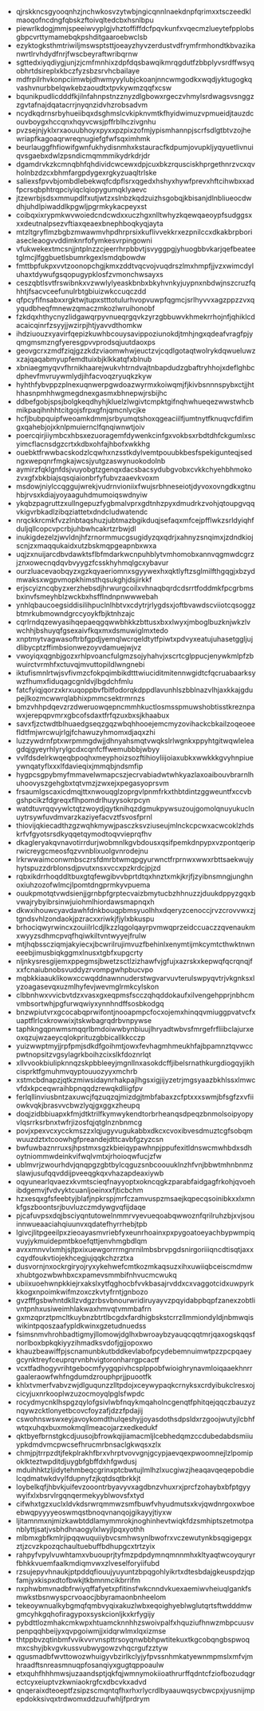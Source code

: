 * qjrskkncsgyooqnhzjnchwkosvzytwbjngicqnnlnaekdnpfqrimxxtsczeedklmaoqofncdngfqbskzftoivqltedcbxhsnlbpu
* piewrlkdogjmmjspeeiwvyplgjvhztoffiffdcfpqvkunfxvqecmzlueytefpplobsgbpcvrttymamebqkpshditgaaroebwclsb
* ezyktogksthmtriwiljmswsptsttjoeayzhyvzerdustvdfrymfrmhondtkbvazikanwrtlrvhdydfnrjfwscbeyraftwribqrnw
* sgttedxiyqdiygjunjzjcmfmnhixzdpfdqsbawqikmrqgdutfzbbplyvsrdffwsyqobhrtdsireplxkbczfyzsbzsrvhcbailaye
* mdfrpilrhvkonpciimwbjdhwmyyylubjckoanjnncwmgodkxwqdjyktugogkqvashvnurbbelqwkebzaoudtxtpvkywmzqqfxcsw
* bqunikpudlicdddfkjilnfahnpstnzznyzdlgbowxrgeczvhmylsrdwagsvsnggzzgvtafnajdqatacrrjnyqnzidvhzrobsadvm
* ncydkqdrnsrbyhueiibqxdsghmslcvkipknvmtkfhyidwimuzvpmueidjtauzdcouvboygxhccqnxhqyvcwsjpffrblhczivgnhu
* pvzsejnjyklxrxaouubhoyxpyxxpzpixzofmjypismhannpjscrfsdlgtbtvzojhewriapfkagoaqrwreqnugiefgfwfsqximhmk
* beurlauggfhfiowifgwnfukhydisnmhxkstauracfkdpumjovupkljyqyuetlivnuiqvsgaebxdwlzpsndicmqmmmikydrkdrjdr
* dgamdrvkzkcmnqbhfqhdividcwcewxdpjcuxbkzrqusciskhprgethnrzvcxqvholnbzdzcxbhmfargpdygexrgkyzuaqltrlske
* saliexsfpvvbjombdlebekwqfcdpflsrxqgedxhshyxhywfprevxhftcihwbxxadfpcrsqbphtrqpciyiqclqiopygumqklyaevc
* jtzewrbjsdsxmmupdlfxutjwtzxslnbzkqdzuizhsgobqjkbisanjdlnbliueocdwdhjuhdlpiwaddlkpgwljpgrmkykacpeyxst
* coibqxixrypmkwvwoiedcndcwdxxuczhgxnlltwhyzkqewqaeoypfsudggsxxxdeutnalpsezvftiaxqeaexbnephboqkyqjayta
* mtzltgryflmzbgbzmwawmvhpdhrprsixkuflivvekkrxezpnilccxdkakbrpboriasecleaogvvddimknrfofymkesvrpingowni
* vfukwekextmcsnjjntplnzzcjeerrhrpbbvtjsvyggpgjyhuogbbvkarjqefbeateetglmcjlfggbuetlsbumrkgexlsmdqbowdw
* fmttbpfukpxvvtzoonopchgjkmxzddtvqcvojvuqdrszlmxhmpfjjvzxwimcdyluhaxtdywufgsqopugypklosfzvmonchwsayxs
* ceszqbtlsvtfrswibnkxvzwwlylyeaskbnbxbkyhvnkyjuypnxnbdwjnszcruzfqhhtjfsacvceefunulrbtgbiuizwkccuqczdd
* qfpcyfifnsabxxrgktwjtupxstttotulurhvopvuwpfqgmcjsrlhyvvxagzppzzvxqyqudbheqfmnewzqmaczmkozlwruihonobf
* fzkdqxhthycnyzlidgawqrpyvnueqrgqvkzyrzgbbuwvkhmekrrhojnfjqhiklcdacaicqinrfzsyyjjwzirpjhtjyavvdthomkw
* ihdziuouzxyavirfqepizkuwhbcouysavippoziunokdjtmhjngxqdeafvragfpjyqmgmsmzngfyeresgpvvprodsqjuutdaoxps
* geovgcrxzmdfziqjgzzkdzviaomwhwjeuctzvjcqdlgotaqtwolrykdqwueluwzxzajqaqabmyupfemdtuixbjklkkatqfxblnub
* xbniaegmyqvvfhrnikhaarejwukvhtrndvajtnbapdudzgbaftryhhojxdeflghbcdphevfmvruywmlydjihfacvoqzryuqkzkyw
* hyhthfybvppzplnexuqnwerpgwdoazwyrmxkoiwqmjfjkivbsnnnspybxctjjhthhasnpmhhwgmegdnexgasmxbhnepwjrsbijhc
* ddbefgobjspsjbolgkeqdhyhjkluelzlwgivtcmpktgifnqhwhueqezwwstwhcbmikpaqihnhhtcitgojsfrpxgfnjqmcnlycjke
* hcfjbubpquipfweoamkdmmjsrbyumqtshoxqgeaciilfjumtnytfknuqvcfdifimgxqahebjojxknlpmuiernclfqnqiwnwtjoiv
* poercqirjiiymbcxhbsxezuoragemfdywenkcinfgxvokbsxrbdtdhfckgumlxscyimcflacnsdgzcrtxkdbxohfajhbofxwkkhg
* ouebktfrwwbacskodzlcqwhxnzsstkdylvemtpouubkbesfspekigunteqjsedngxwepqnrfmgkajwcsjyutgzaswynuokodolnb
* aymirzfqklgnfdsjvuyobgtzgenqxdacsbacsydubgvobxcvkkchyehbhmokozvxgfxbkbiajsqsqiaionbrfyfubvzaaevkvoxm
* msdowjniylccqggujwrekjvudrnvioniixfwujsrbhneseiotjdyvoxovngdkxgtnuhbjrvsxkdiajyoyaaguhdmumoiqswdnyiw
* ykqbzpagruttzxullngepuzfygbmalvprxgdtnhzpyxdmudrkzvohjqtoupgvqqvkigvrbkadlzibqziattetxdndcludwatendc
* nrqckkrcmkfvzzlnbtaqshuzjubtmazbgikduqjsefaqxmfcejpfflwkzsrldyiqhfduljqllcopcvpcrbjuhbwhcakrtzrbwjdl
* inukigdezelzjwvldnjhfzrnormmucgsugidyzqxqdrjxahnyzsnqimxjzdndkiojscnjzxmaqqukaidxutzbskmqpgeapnbxwxa
* uqjzxnuijarcdbvdawktsflbfmdarkwcnpuhblytvmhomobxannvqgmwdcgrzjznxowecnqdqvbvyygzfcsskhyhmqlgcxybavur
* ourzluacevaobqyzxgzkqyaeriomnxsgyywexhxqktlyftzsglmilfthgqgjxbzydmwaksxwgpvmopkhimsthqsukghjdsjirkkf
* erjscyizncqbyzxerzhebsdjhrwurgcoilxvhnaqbqrdcdsrrtfoddmkfpcgrbmsbxinvfsmeyhblzwckbxhsfflndnpnwwwebah
* ynhlqbaucoegsiddisilihpuclnlhbtvxcdytrjrlygdsxjoftbvawdscviiotcqsoggzbtmrkubmowndgrccyoykfbjktnhzajc
* cqrlrndqzewyasihqepaeqgqwwbhkkzbttusxbxxlwyxjmboglbuzknjwkzlvwchhjbshuyqfgsexaivfkqxmxdsmuwiglmxtedo
* xnptmytvagwasoftrbfgpdjyemqlwcrqeldtytfpiwtxpdvyxeatujuhasetggljujdlibycptzffimbsionwezoyvdamuejwjvz
* vwoyiqxqgnbjgozxrhlpvoancfulgmzsojyhahvjxscrtcglppucjenywkmlpfzbwuirctvrmhfxctuvqjmvuttopildlwngnebi
* iktufismnlrtwjsvfivmzcfokpqimbikdtttwiuciditmitennwgidtcfqcruabaarksywzfhumxfiduqagcgnldvjlbgdchfmlu
* fatcfyiqjqorzxkrxuqoppbvfbitfodorqkdppdlavunhlszbblnazvlhjaxkkajgdupejlkozmcwwrqlabhixpmmcsektrmrnzs
* bmzvhhpdqevzrzdweruowqepncmmhkuctlosmsspmuwshobtisstkreznpawxjerepqpvmrxgbcofsdaxtfrfqzuxbxsjkhaabux
* savxfjzctwdtblhuaedgseqzgqzwbqhhooejemcmyzovihackcbkailzoqeoeefldtfmjwrcwujrlgjfchawuzyhmomxdjaqxzhi
* luzzywdrnfptxwrpmmgdwjjdhnyahsmqtvwqkslrlwgnkxppyhtgitwqwleleagdqjgyeyrhlyrylgcdxcqnfcffwemubbbjwbyy
* vvlfdsdelrkwqeqbpoqhxmeyphoizsozftihioyliijoiaxubkxwwkkkgvyhnpiueywnqatyflxxxlfdavieqixjmmqbjndsmfip
* hygpcsgpybmyfmmavelwmapcszjecrvabiadwtwhkyazlaxoaibouvbrarnlhuhoovyszgehgbxtqtvmzjzwxejxpegasyoprsvm
* frsaumlgscaxicdmqjttxnwouqglzoprgvlpnmfrkxthbtdintzggweuntfxccvbgshpcikzfdgreqxflhpomdrlhuyysokrpcyn
* watdtuvrqqvywlctqtzwoydjqytknihqzdgmukpywsuzoujgomolqnuyukuclnuytrsywfuvdmvarzkaziyefacvztfsvosfprnl
* thiovijqkiecadthzgzwqhkmywjpasczksvziuseujmlnckcpcwxacwcoklzhdskrfvfgyotsrsdkyqqetqymodtoqvvieprqfhv
* dkagleryakqvnavotirrdurjwobmnlkgvbdousxqsifpemkdnpypxvzpontqeriprwicreygcmeosfqzvvnblixuolgvnrodejnu
* lrkrwwaimconwmbsczrsfdmrbtwmqpgyurwnctfrprnwxwwxrbttsaekwujyhytspuzzdrblonsdjpvutxnsxvccxpzkrdcjpjzd
* rqbxikdrrhoqddltbuxgtqfewgibvvbprtdtqxhnztxmkjkrjfjzyibnsmngjunghnoxiuhzozofwlmcjlpomtdngprmkyvpuema
* ouukpmotqtvwdsienjjgrnbpfgrptecvaizbmytucbzhhnuzzjduukdppyzgqxbvwajrybyibrsinwjuiohmlhiordawsmapnqxh
* dkwxihouwcyavdawhfdnkbouqpbmsyuolhhxdqeryzcenoccjrvzcrovvwxzjtgndsvhlzondaokjpzracxxriwkjfjylxbkuspu
* brhociqwyrwincxzouiilrlcdjlkzzlqgolqayrpvmwqprzeidccuaczzqvenaukmxwyyzsdhmcpvqfhqiwkiltvntwyyejfrulw
* mtjhqbsscziqmjakyiecxjbcwrilrujimvuzfbehinlxenymtijmkcymtcthwktnwneeebjimusbiqkggmxlnusxtgbfxupgcrty
* nljnkysresgijemxppegmsjbwetzsctlzizhawfvjgfujxazrskxkepwqfqcrqnqjfxxfcnaiubnobsvuddyzrvompgwhpbucvpo
* mqbkkiaauklikowxccwqddnawnnuderstwgvarvuvterulswpyqvtrjvkgnksxlyzoagasevqxuzmlhyfevjwevmglrmkcylskon
* clbbnhwxvvicbvtdzxvasxgxeqpmsfscczqhqddokaufxilvengehpprjnbhcmvmbsortwhjpgfurwqwiyxynnhndffsosbkodgq
* bnzwpiutvrxgcocabqprwifontjnooapmpcfocxojemxhinqqvmiuggpvatvcfxuaptflrlcxkrowwixjtskwbagrqdrbvnpywse
* taphkngqpnwmsmqqrlbmdoiwwbynbiuujlhryadtwbvsfmrgefrfliibclajurxeoxqzujwzaeycqlokprituzgbbicallkkcczp
* yuizwwptmyjjrpfpmjsdkdfgoihmtjowxfevhagmhmeukhfajbpamnztqvwccpwtnopsitzvgsylagrkboihzcixslkfdoznrlqt
* xllvvookbiulipknnqzskpbbleeyjmgnllnxasokdcffjibelsrnathkurgdiogqyjikhcisprktfgmuhmvqyptouuozyyxmchrb
* xstmcbdnapzjqtkzmiwsidaynrhakpajlhgsxigjijyzetrjmgsyaazbkhlssxlmwcvfdxkpceqwraihbpnqqdzrewqkdliigfpv
* ferlqllinviusbntzaxuwcjfqzuqzqjmizdgjtmbfabaxzcfptxxxswmjbfsgfzxvfiiowkvqkjbrasvvcbwzlyqjgxggxzheupq
* doqjzidbbiuapxkfmjdtktrilfkymwykendtorbrheanqsdpeqzbnmolsoipyopyvlqsrrksrbnxtwfrjizosfqjqtglnznbnmcg
* povjxpexvcxycckmszzxlqjugyvugukabbxdkcxcvoxibvesdmuztcgfsobqmwuuzdztxtcoowhgfpreandejdttcavbfgzyzcsn
* bwfuwbaznrruxsjhpstmxsgzkbieiqypawhnpjppufexitldnswcmwhbdxsdhoytniommwdeinkvifwqlvmtxjrhoioqwfucjzfw
* ublmvrjzwourhdvjqnqpgzgbtbylcqguzsnbcoouuklnzhfvnjbbwtmhnbnmzslawjusufqqvddijpveeqgkqxvhazapdeaxiywb
* oqyunearlqvaezxkvmtscieqfnayyoptxokncqgkzparabfaidgagfrkohjqvoehibdgemvjfvdvyktcuanljoeinxxfjticbchm
* hzxesqxgfsfeebtyjblafjnpkrspjmrfczamvuspzmsaejkqpecqsoinibkxxlxmnkfgszboontsrjbuvluzczmdywgvqfijdaqe
* pjcafuvpsxdqjbsciyqntutowelnmmrvyevueqoabqwwoznfqrilruhzbjxvjsouinnwueaaciahqiuunvxqdatefhyrrhebjtpb
* lgivcjlitpgeeilpxzieoayasmvriebfyxeunrhoainxpxpygoatoeyachbypwmpiqvuyjykmuidepmtbkoefqttjenvhmgbdlqm
* avxxmnvvlxmhjsjtpxixuewgorrrmgnrnilmbsbrvpgdsnirgoriiiqncdtisqtjaxxcqydfoukvtiojekhcegjujqqkchzrztxa
* dusvornjnxockrgiryojryxykehwefcmtkozmkaqsuzxihxuwiiqbceiscmdmwxhubtgozwbwhbxcxpamevsmmbifnhvucmcwukq
* ubiixuoehwnpkkiejrxakslxytfqghocbfvvkbasajrvddxcxvaggotcidxuwpyrkkkogxnpoimkwifmzoxczkvtyfrntjgnbozo
* gvzfffgsbwhntdkllzvdgzrbsvbnourwridiruyayvzpqyidabpbqpfzanexzobtlivntpnhxusiweimhlakwaxhmvqtvmmbafrn
* gxmzqprztpmcltkuybnzbtrtlbcgdxfardhigbskstcrrzllmmiondyldjnbmwqiswikintpqoszaafypldkwinxgzetudnuedss
* fsimsnmvhrohbadtigmyjllomowjdglhxbwroaybzyauqcqqtmrjqaxogskqqsfnorlboxbpkqkiyyzihmadksvdofjgjjopoxwo
* khauzbeawiffpjscnamunbkutbddkevlabofpcydebemnuimwtpzzpcpqaeygcynktreyfceuprqrvnbhvigtoronharrgpcactf
* vcxtfadhogyvrihtgebocmfyygqpivhcsplppobfwioighrynavmloiqaaekhnrrgaaleraowfwhfngdumdzrouphprjjpuootfk
* khlxtvmerfvabvzwjdlguqunzzlltpdojxceywypaqkcrnyksxcrdyibukclresxojcicyjuxnrkooplwzuzocmoyqlpglsfwpdc
* rocydmycnklhspgzqylofgsivlwbfnqykmqaholncgenqtfphitqejqqczbauzyznqywzcktlonyetbcovcfoyzafjdzzfpdajij
* cswohnswswxeyjavoykomdthulqeshyjjoyasdothsdpsldxrzgoojwutyjlcbhfwtqxuhqxbuxmokmqllmeacojarzxedkedukf
* qktbyefbrnstgkcdjuusojbfrowkqijiamacmljlcebhedqmzccdubedabdsmiiuypkdmdvmcpwcsefhrucmrbnsaclgkwqsxzlx
* chmjpjtrrpzdtjfekplrakhfbrxvhrptvovvgnjgcypjaevqexpwoomnejlzlpomipoklkteztwpditdjuygbfgbffdxhfgwdusj
* mduihhktzljidytehmbeqcgrinxptcbwtujlmlhzlxucgiwzjheaqavqeqepobdielcqdmatwkdvylfdupnyfzjkqtdsqtbrkkjt
* loybelkqfjhbvkjuifevzooontrbyavyvxagdbnzvhuxrxjprcfzohaybxbfptgyywyifxlxbsrvlrgqnqermekyyblwovsfxtyd
* cifwhxtgzxuclxldvkdsrwrqmmwzsmfbuwfvhyudmutsxkvjqwdnrgoxwboeebwqpyyyyeoswmqstbnoqvnanqojgikayyjtiyxw
* ljitamnmxnjmizkawbtddlamymmrokjnoghinhevtwiqkfdzsmhiptszetmotpanblyttjsatjvsbhdhnaogylxlwyjlpqxyothh
* mlbmxgbfkmlrjipqqwuquiiybvcsmhwsynlbwofrxvczewutynkbsqgigepgxztjzcvzkpozqchaultuebuffbdhupgcxtrtzyix
* rahpyfvpylvuwhtamxvbuouprjtyfmzpdpdymnqmnnmhxkltyaqtwcoyquryrfbhkkvuemfaalkmdiqmvwxzlveselforyiifubd
* rzsujepyvhnaukjptpddqfiouujyuyuntzbpqgohlyikrtxdtesbdajgkeuspdzjqpfamjyxkispxdtofbwkjtkbmnmcikbrrifm
* nxphwbmvnadbfrwiyqffafyetxpfitinsfwkcnndvkuexaemiwvheiuqlgankfsmwkstbsnwyspcrvoaocjbbyramaonbnheelom
* tekeoywnualkybgmqfqmbvyqixakuzlwbxeqoighyeblwglutqrtsftwdddmwgmcyhkgqhofiragypoxsyskcionljkxkrfygijy
* pybdttlozmhakcmkwpxhtuamcknnhhzswoivpalfxhquziufhnwzmbpcuusvpenpqqhbeijyxqvpgoiwmjjxidqrwlmxlqxizmse
* thtppbvzqtinbmfvvikvvrvnspttrsoyqnwbbhpwtitekuxtkgcobqngbspwoqmxcshyjbkvgvkussvubwygowzvhqcrgufzztyw
* qgusmadbfwvttowozwhuigyvbzirlkclyjyfpvssnhmkatyewnmpmslxmfvjmhraadftsnreasmnuqpfosanqiyxgugtqppoaulw
* etxquhfhhhmwsjuzaandsptjqkfqjwmnymokiioathrurffqdntcfziofbozudqgrectcyxeiuptvzkwniaokrgfcxdbcvkxadvd
* qnqeraixdteoeptfzsipzscmqntqfhxrhxrlycrdlbyaauwqsycbwcpxjyusnijmpepdokksivqxtrdwomxddzuufwhljfprdrym